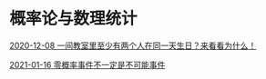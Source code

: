 # 概率论与数理统计

[2020-12-08 一间教室里至少有两个人在同一天生日？来看看为什么！](https://ty-oliver.github.io/Math/Probability-Statistics/生日问题.html)

[2021-01-16 零概率事件不一定是不可能事件](https://ty-oliver.github.io/Math/Probability-Statistics/零概率事件不一定是不可能事件.html)